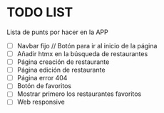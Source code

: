 # TODO LIST
Lista de punts por hacer en la APP
- [ ] Navbar fijo // Botón para ir al inicio de la página
- [ ] Añadir htmx en la búsqueda de restaurantes
- [ ] Página creación de restaurante
- [ ] Página edición de restaurante
- [ ] Página error 404
- [ ] Botón de favoritos
- [ ] Mostrar primero los restaurantes favoritos
- [ ] Web responsive